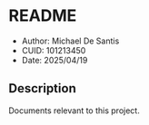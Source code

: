 # README
* Author: Michael De Santis
* CUID: 101213450
* Date: 2025/04/19

## Description
Documents relevant to this project.
